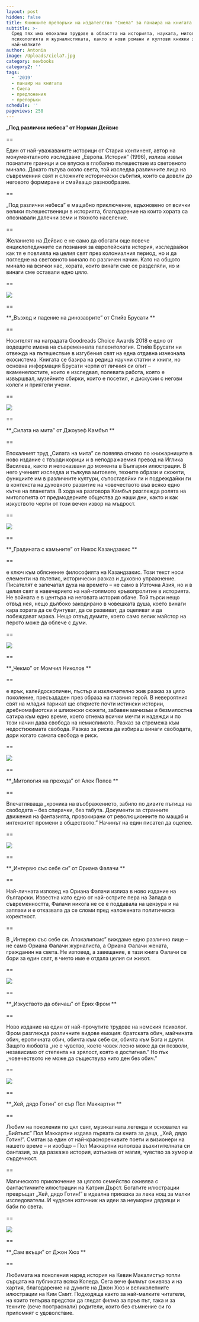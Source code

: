 ```yaml
---
layout: post
hidden: false
title: Книжните препоръки на издателство "Сиела" за панаира на книгата 2019
subtitle: >-
  Сред тях има епохални трудове в областта на историята, науката, митологията,
  психологията и журналистиката, както и нови романи и култови книжки за
  най-малките
author: Antonia
image: /Uploads/ciela7.jpg
category: newbooks
category2: ''
tags:
  - '2019'
  - панаир на книгата
  - Сиела
  - предложения
  - препоръки
schedule: ''
pageviews: 258
---
```

**„Под различни небеса” от Норман Дейвис**

\==

Един от най-уважаваните историци от Стария континент, автор на монументалното изследване „Европа. История” (1996), излиза извън познатите граници и се впуска в глобално пътешествие из световното минало. Докато пътува около света, той изследва различните лица на съвременния свят и сложните исторически събития, които са довели до неговото формиране и смайващо разнообразие.

\==

„Под различни небеса” е мащабно приключение, вдъхновено от всички велики пътешественици в историята, благодарение на които хората са опознавали далечни земи и тяхното население.

\==

Желанието на Дейвис е не само да обогати още повече енциклопедичните си познания за европейската история, изследвайки как тя е повлияла на целия свят през колониалния период, но и да погледне на световното минало по различен начин. Като на общото минало на всички нас, хората, които винаги сме се разделяли, но и винаги сме оставали едно цяло.

\==

![](/Uploads/ciela9.jpg)

\==

**„Възход и падение на динозаврите” от Стийв Брусати **

\==

Носителят на наградата Goodreads Choice Awards 2018 е едно от водещите имена на съвременната палеонтология. Стийв Брусати ни отвежда на пътешествие в изгубения свят на една отдавна изчезнала екосистема. Книгата  се базира на редица научни статии и книги, но основна информация Брусати черпи от личния си опит – вкаменелостите, които е изследвал, полевата работа, която е извършвал, музейните сбирки, които е посетил, и дискусии с негови колеги и приятели учени. 

\==

![](/Uploads/ciela6.jpg)

\==

**„Силата на мита” от Джоузеф Камбъл **

\==

Епохалният труд „Силата на мита” се появява отново по книжарниците в ново издание с твърди корици и в неподражаемия превод на Иглика Василева, както и непоказвани до момента в България илюстрации. В него ученият изследва и тълкува митовете, техните образи и сюжети, функциите им в различните култури, съпоставяйки ги и подреждайки ги в контекста на духовното развитие на човечеството във всяко едно кътче на планетата. В хода на разговора Камбъл разглежда ролята на митологията от предмодерните общества до наши дни, както и как изкуството черпи от този вечен извор на мъдрост. 

\==

![](/Uploads/ciela1.jpg)

\==

**„Градината с камъните” от Никос Казандзакис **

\==

е ключ към обяснение философията на Казандзакис. Този текст носи елементи на пътепис, исторически разказ и духовно упражнение. Писателят е запечатал духа на времето – не само в Източна Азия, но и в целия свят в навечерието на най-голямото кръвопролитие в историята. Не войната е в центъра на неговата история обаче. Той търси нещо отвъд нея, нещо дълбоко закодирано в човешката душа, което винаги кара хората да се бунтуват, да се развиват, да оцеляват и да побеждават мрака. Нещо отвъд думите, което само велик майстор на перото може да облече с думи.

\==

![](/Uploads/chekmo.jpg)

\==

**„Чекмо” от Момчил Николов **

\==

e ярък, калейдоскопичен, пъстър и изключително жив разказ за цяло поколение, пресъздаден през образа на главния герой. В невероятния свят на младия тарикат ще откриете почти истински истории, дребномафиотски и шпионски сюжети, забавен мачизъм и безмилостна сатира към едно време, което отнема всички мечти и надежди и по този начин дава свобода на немислимото. Разказ за стремежа към недостижимата свобода. Разказ за риска да избираш винаги свободата, дори когато самата свобода е риск.

\==

![](/Uploads/ciela10.jpg)

\==

**„Митология на прехода” от Алек Попов **

\==

Впечатляваща „хроника на въображението, забило по дивите пътища на свободата – без спирачки, без табута. Документи за странните движения на фантазията, провокирани от революционните по мащаб и интензитет промени в обществото.”  Начинът на един писател да оцелее.

\==

![](/Uploads/ciela3.jpg)

\==

**„Интервю със себе си” от Ориана Фалачи **

\==

Най-личната изповед на Ориана Фалачи излиза в ново издание на български. Известна като едно от най-острите пера на Запада в съвременността, Фалачи никога не се е поддавала на цензура и на заплахи и е отказвала да се сломи пред наложената политическа коректност. 

\==

В „Интервю със себе си. Апокалипсис” виждаме едно различно лице – не само Ориана Фалачи журналиста, а Ориана Фалачи жената, гражданин на света. Не изповед, а завещание, в тази книга Фалачи се бори за един свят, в чието име е отдала целия си живот.

\==

![](/Uploads/ciela8.jpg)

\==

**„Изкуството да обичаш” от Ерих Фром **

\==

Ново издание на един от най-прочутите трудове на немския психолог. Фром разглежда различните видове емоция: братската обич, майчината обич, еротичната обич, обичта към себе си, обичта към Бога и други. Защото любовта „не е чувство, което човек лесно може да си позволи, независимо от степента на зрялост, която е достигнал.” Но пък „човечеството не може да съществува нито ден без обич.”

\==

![](/Uploads/ciela4.jpg)

\==

**„Хей, дядо Готин” от сър Пол Маккартни **

\==

Любим на поколения по цял свят, музикалната легенда и основател на „Бийтълс” Пол Маккартни издава първата си книга за деца, „Хей, дядо Готин!”. Смятан за един от най-красноречивите поети и визионери на нашето време – и изобщо – Пол Маккартни използва възхитителната си фантазия, за да разкаже история, изтъкана от магия, чувство за хумор и сърдечност.

\==

Магическото приключение за цялото семейство оживява с фантастичните илюстрации на Катрин Дърст. Богатите илюстрации превръщат „Хей, дядо Готин!” в идеална приказка за лека нощ за малки изследователи. И чудесен източник на идеи за неуморни дядовци и баби по света.

\==

![](/Uploads/ciela5.jpg)

\==

**„Сам вкъщи” от Джон Хюз **

\==

Любимата на поколения наред история на Кевин Макалистър топли сърцата на публиката всяка Коледа. Сега вече филмът оживява и на хартия, благодарение на думите на Джон Хюз и великолепните илюстрации на Ким Смит. Подходяща както за най-малките читатели, на които тепърва предстои да гледат филма за пръв път, така и за техните (вече поотраснали) родители, които без съмнение си го припомнят с удоволствие.
